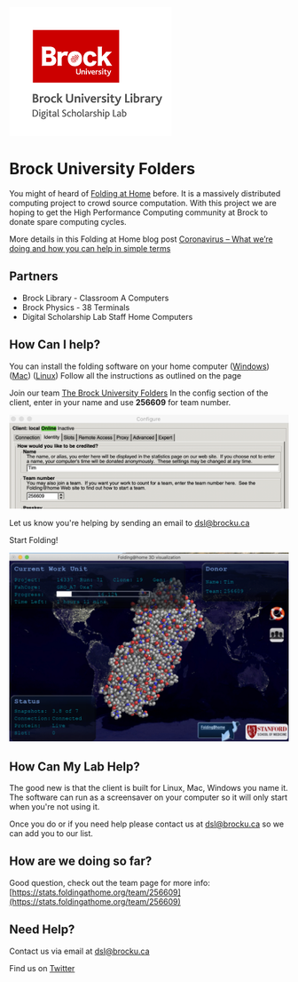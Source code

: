 ![dsl_logo](dsl_logo.png)

# Brock University Folders

You might of heard of [Folding at Home](https://foldingathome.org/) before. It is a massively distributed computing project to crowd source computation. With this project we are hoping to get the High Performance Computing community at Brock to donate spare computing cycles.

More details in this Folding at Home blog post [Coronavirus – What we’re doing and how you can help in simple terms ](https://foldingathome.org/2020/03/15/coronavirus-what-were-doing-and-how-you-can-help-in-simple-terms/)





##  Partners

- Brock Library - Classroom A Computers
- Brock Physics - 38 Terminals
- Digital Scholarship Lab Staff Home Computers



## How Can I help?

You can install the folding software on your home computer ([Windows](https://foldingathome.org/support/faq/installation-guides/windows/)) ([Mac](https://foldingathome.org/support/faq/installation-guides/mac/)) ([Linux](https://foldingathome.org/support/faq/installation-guides/linux/)) Follow all the instructions as outlined on the page

Join our team [The Brock University Folders](https://stats.foldingathome.org/team/256609) In the config section of the client, enter in your name and use **256609** for team number.

![team_number](team_number.png)

Let us know you're helping by sending an email to dsl@brocku.ca 

Start Folding!



![Vis viewer](viewer_screenshot.png)



## How Can My Lab Help?

The good new is that the client is built for Linux, Mac, Windows you name it. The software can run as a screensaver on your computer so it will only start when you're not using it. 

Once you do or if you need help please contact us at dsl@brocku.ca so we can add you to our list.



## How are we doing so far?

Good question, check out the team page for more info: [https://stats.foldingathome.org/team/256609](https://stats.foldingathome.org/team/256609)



## Need Help?

Contact us via email at dsl@brocku.ca

Find us on [Twitter](https://twitter.com/brock_dsl)
